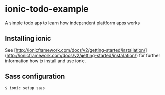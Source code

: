# ionic-todo-example
A simple todo app to learn how independent plattform apps works

## Installing ionic
See [http://ionicframework.com/docs/v2/getting-started/installation/]
(http://ionicframework.com/docs/v2/getting-started/installation/) for further
information how to install and use ionic.

## Sass configuration

```js
$ ionic setup sass
```
